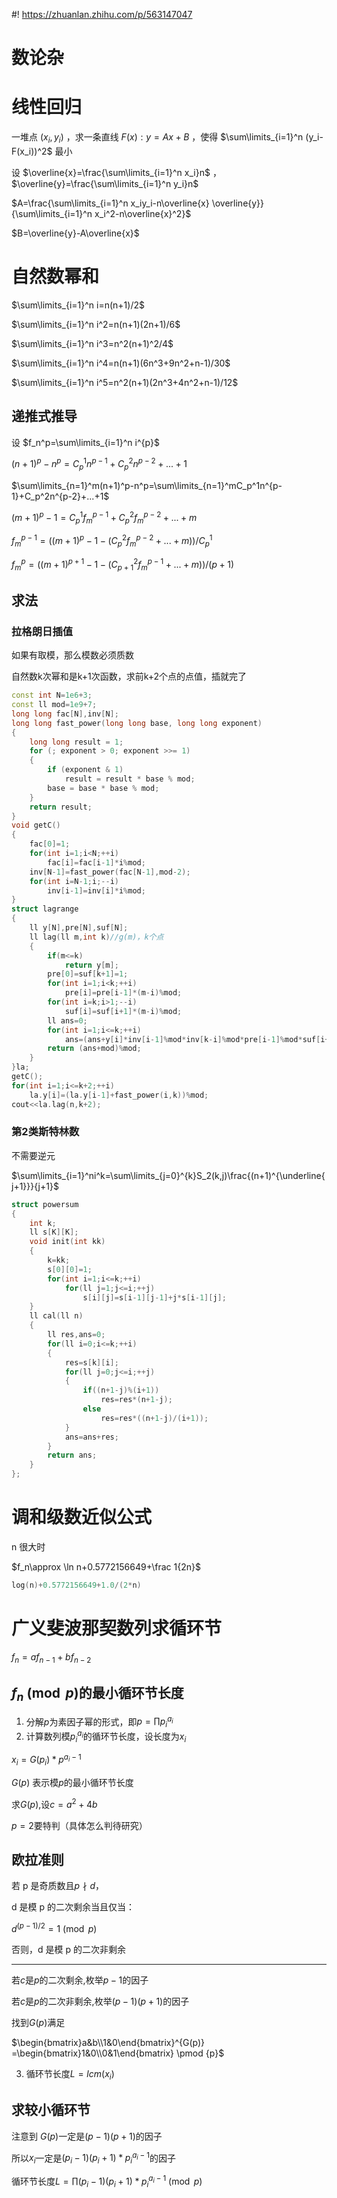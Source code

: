 #! https://zhuanlan.zhihu.com/p/563147047

# 数论杂

# 线性回归

一堆点 $(x_i,y_i)$ ，求一条直线 $F(x):y=Ax+B$ ，使得 $\sum\limits_{i=1}^n (y_i-F(x_i))^2$ 最小

设 $\overline{x}=\frac{\sum\limits_{i=1}^n x_i}n$ ， $\overline{y}=\frac{\sum\limits_{i=1}^n y_i}n$

$A=\frac{\sum\limits_{i=1}^n x_iy_i-n\overline{x} \overline{y}}{\sum\limits_{i=1}^n x_i^2-n\overline{x}^2}$

$B=\overline{y}-A\overline{x}$

# 自然数幂和
$\sum\limits_{i=1}^n i=n(n+1)/2$

$\sum\limits_{i=1}^n i^2=n(n+1)(2n+1)/6$

$\sum\limits_{i=1}^n i^3=n^2(n+1)^2/4$

$\sum\limits_{i=1}^n i^4=n(n+1)(6n^3+9n^2+n-1)/30$

$\sum\limits_{i=1}^n i^5=n^2(n+1)(2n^3+4n^2+n-1)/12$

## 递推式推导

设 $f_n^p=\sum\limits_{i=1}^n i^{p}$

$(n+1)^p-n^p=C_p^1n^{p-1}+C_p^2n^{p-2}+...+1$

$\sum\limits_{n=1}^m(n+1)^p-n^p=\sum\limits_{n=1}^mC_p^1n^{p-1}+C_p^2n^{p-2}+...+1$

$(m+1)^p-1=C_p^1f_m^{p-1}+C_p^2f_m^{p-2}+...+m$

$f_m^{p-1}=((m+1)^p-1-(C_p^2f_m^{p-2}+...+m))/C_p^1$

$f_m^{p}=((m+1)^{p+1}-1-(C_{p+1}^2f_m^{p-1}+...+m))/(p+1)$
## 求法
### 拉格朗日插值
如果有取模，那么模数必须质数

自然数k次幂和是k+1次函数，求前k+2个点的点值，插就完了
```cpp
const int N=1e6+3;
const ll mod=1e9+7;
long long fac[N],inv[N];
long long fast_power(long long base, long long exponent)
{
    long long result = 1;
    for (; exponent > 0; exponent >>= 1)
    {
        if (exponent & 1)
            result = result * base % mod;
        base = base * base % mod;
    }
    return result;
}
void getC()
{
    fac[0]=1;
    for(int i=1;i<N;++i)
        fac[i]=fac[i-1]*i%mod;
    inv[N-1]=fast_power(fac[N-1],mod-2);
    for(int i=N-1;i;--i)
        inv[i-1]=inv[i]*i%mod;
}
struct lagrange
{
    ll y[N],pre[N],suf[N];
    ll lag(ll m,int k)//g(m)，k个点
    {
        if(m<=k)
            return y[m];
        pre[0]=suf[k+1]=1;
        for(int i=1;i<k;++i)
            pre[i]=pre[i-1]*(m-i)%mod;
        for(int i=k;i>1;--i)
            suf[i]=suf[i+1]*(m-i)%mod;
        ll ans=0;
        for(int i=1;i<=k;++i)
            ans=(ans+y[i]*inv[i-1]%mod*inv[k-i]%mod*pre[i-1]%mod*suf[i+1]%mod*((k-i)&1?-1:1))%mod;
        return (ans+mod)%mod;
    }
}la;
getC();
for(int i=1;i<=k+2;++i)
    la.y[i]=(la.y[i-1]+fast_power(i,k))%mod;
cout<<la.lag(n,k+2);
```
### 第2类斯特林数
不需要逆元

$\sum\limits_{i=1}^ni^k=\sum\limits_{j=0}^{k}S_2(k,j)\frac{(n+1)^{\underline{j+1}}}{j+1}$
```cpp
struct powersum
{
    int k;
    ll s[K][K];
    void init(int kk)
    {
        k=kk;
	    s[0][0]=1;
	    for(int i=1;i<=k;++i)
		    for(ll j=1;j<=i;++j)
			    s[i][j]=s[i-1][j-1]+j*s[i-1][j];
    }
    ll cal(ll n)
    {
        ll res,ans=0;
        for(ll i=0;i<=k;++i)
        {
            res=s[k][i];
            for(ll j=0;j<=i;++j)
            {
                if((n+1-j)%(i+1))
                    res=res*(n+1-j);
                else
                    res=res*((n+1-j)/(i+1));
            }
            ans=ans+res;
        }
        return ans;
    }
};
```
# 调和级数近似公式

n 很大时

$f_n\approx \ln n+0.5772156649+\frac 1{2n}$

```cpp
log(n)+0.5772156649+1.0/(2*n)
```

# 广义斐波那契数列求循环节

$f_n=af_{n-1}+bf_{n-2}$

## $f_n\pmod p$的最小循环节长度

1. 分解$p$为素因子幂的形式，即$p=\prod p_i^{a_i}$
2. 计算数列模$p_i^{a_i}$的循环节长度，设长度为$x_i$

$x_i=G(p_i)*p^{a_i-1}$

$G(p)$ 表示模$p$的最小循环节长度

求$G(p)$,设$c=a^2+4b$

$p=2$要特判（具体怎么判待研究）

## 欧拉准则

若 p 是奇质数且$p\nmid d$，

d 是模 p 的二次剩余当且仅当：

$d^{(p-1)/2}=1 \pmod p$

否则，d 是模 p 的二次非剩余

---

若$c$是$p$的二次剩余,枚举$p-1$的因子

若$c$是$p$的二次非剩余,枚举$(p-1)(p+1)$的因子

找到$G(p)$满足

$\begin{bmatrix}a&b\\1&0\end{bmatrix}^{G(p)} =\begin{bmatrix}1&0\\0&1\end{bmatrix} \pmod {p}$

3. 循环节长度$L=lcm(x_i)$

## 求较小循环节

注意到 $G(p)$一定是$(p-1)(p+1)$的因子

所以$x_i$一定是$(p_i-1)(p_i+1)*p_i^{a_i-1}$的因子

循环节长度$L=\prod (p_i-1)(p_i+1)*p_i^{a_i-1} \pmod p$
